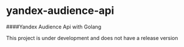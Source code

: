 # yandex-audience-api
####Yandex Audience Api with Golang

This project is under development and does not have a release version 